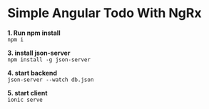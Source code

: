 # Simple Angular Todo With NgRx

**1. Run npm install** <br> `npm i`

**3. install json-server** <br> `npm install -g json-server`

**4. start backend** <br> `json-server --watch db.json`

**5. start client** <br> `ionic serve`

